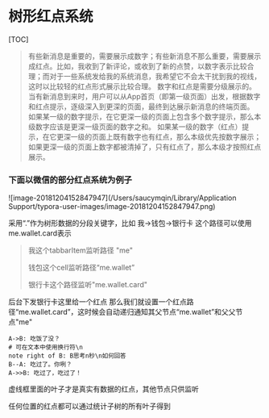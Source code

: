 # 树形红点系统

[TOC]

>有些新消息是重要的，需要展示成数字；有些新消息不那么重要，需要展示成红点。比如，我收到了新评论，或收到了新的点赞，以数字表示比较合理；而对于一些系统发给我的系统消息，我希望它不会太干扰到我的视线，这时以比较轻的红点形式展示比较合理。
数字和红点是需要分级展示的。当有新消息到来时，用户可以从App首页（即第一级页面）出发，根据数字和红点提示，逐级深入到更深的页面，最终到达展示新消息的终端页面。
如果某一级的数字提示，在它更深一级的页面上包含多个数字提示，那么本级数字应该是更深一级页面的数字之和。
如果某一级的数字（红点）提示，在它更深一级的页面上既有数字也有红点，那么本级优先按数字展示；如果更深一级的页面上数字都被清掉了，只有红点了，那么本级才按照红点展示。

### 下面以微信的部分红点系统为例子

![image-20181204152847947](/Users/saucymqin/Library/Application Support/typora-user-images/image-20181204152847947.png)

采用“.”作为树形数据的分段关键字，比如 我->钱包->银行卡 这个路径可以使用 me.wallet.card表示

> 我这个tabbarItem监听路径 "me"
>
> 钱包这个cell监听路径“me.wallet”
>
> 银行卡这个路径监听"me.wallet.card"

后台下发银行卡这里给一个红点  那么我们就设置一个红点路径“me.wallet.card”，这时候会自动递归通知其父节点“me.wallet”和父父节点"me"
```sequence
A->B: 吃饭了没？
# 可在文本中使用换行符\n
note right of B: B思考n秒\n如何回答
B--A: 吃过了。你咧？
A->>B: 吃过了，吃过了！
```

虚线框里面的叶子才是真实有数据的红点，其他节点只供监听

任何位置的红点都可以通过统计子树的所有叶子得到

